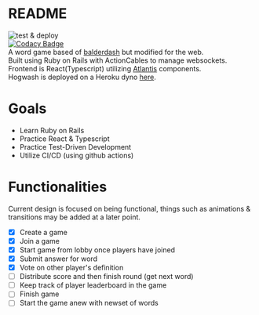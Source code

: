 # README
![test & deploy](https://github.com/amohamed11/hogwash/workflows/test%20&%20deploy/badge.svg?branch=master)  
[![Codacy Badge](https://app.codacy.com/project/badge/Grade/c970e2836928418f93cf068b64101259)](https://www.codacy.com/gh/amohamed11/hogwash/dashboard?utm_source=github.com&amp;utm_medium=referral&amp;utm_content=amohamed11/hogwash&amp;utm_campaign=Badge_Grade)  
A word game based of [balderdash](https://en.wikipedia.org/wiki/Balderdash) but modified for the web.  
Built using Ruby on Rails with ActionCables to manage websockets.  
Frontend is React(Typescript) utilizing [Atlantis](https://atlantis.getjobber.com/) components.  
Hogwash is deployed on a Heroku dyno [here](https://hogwash.fun/).  

# Goals  
- Learn Ruby on Rails
- Practice React & Typescript
- Practice Test-Driven Development
- Utilize CI/CD (using github actions) 

# Functionalities
Current design is focused on being functional, things such as animations & transitions may be added at a later point. 
- [x] Create a game  
- [x] Join a game  
- [x] Start game from lobby once players have joined
- [x] Submit answer for word
- [x] Vote on other player's definition  
- [ ] Distribute score and then finish round (get next word)  
- [ ] Keep track of player leaderboard in the game  
- [ ] Finish game  
- [ ] Start the game anew with newset of words  
